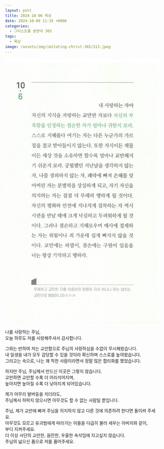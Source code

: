 ```yaml
---
layout: post
title: 2024-10-06 묵상
date: 2024-10-09 11:35 +0900
categories:
  - 그리스도를 본받아 365
tags:
  - 묵상
image: /assets/img/imitating-christ-365/313.jpeg
---
```


![313.jpeg](/assets/img/imitating-christ-365/313.jpeg)

나를 사랑하는 주님,  
오늘 하루도 저를 사랑해주셔서 감사합니다.

그와는 반하여 저는 교만함으로 주님의 사랑하심을 수없이 무시해왔습니다.  
내 일생을 내가 모두 감당할 수 있을 것이라 확신하며 스스로를 높여왔습니다.  
그리고는 속으로, 나는 꽤 착한 사람이라면서 정말 많은 합리화를 했었습니다.

하지만 주님, 주님께서 만드신 이곳은 그렇지 않습니다.  
교만하면 교만할 수록 더 어리석어지며,  
높아지면 높아질 수록 더 낮아지게 되어있습니다.

제가 아무리 발버둥을 치더라도,  
주님께서 허락지 않으시면 아무것도 할 수 없는 사람일 뿐입니다.

주님, 제가 교만에 빠져 주님을 의지하지 않고 다른 것에 의존하려 한다면 돌이켜 주세요.  
아무것도 모르고 유괴범에게 따라가는 아들을 다급히 불러 세우는 아버지와 같이,  
부디 지켜주세요.  
더 이상 사단의 교만한, 음란한, 우울한 속삭임에 지고싶지 않습니다.  
주님의 넓으신 품으로 저를 품어주세요.
